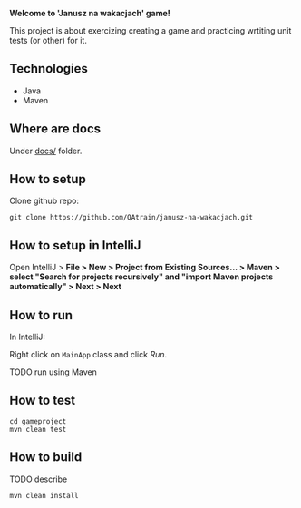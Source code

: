 **Welcome to 'Janusz na wakacjach' game!** 

This project is about exercizing creating a game and practicing wrtiting unit tests (or other) for it. 

## Technologies 

 * Java 
 * Maven  


## Where are docs

Under [docs/](.docs) folder.


## How to setup 

Clone github repo: 

    git clone https://github.com/QAtrain/janusz-na-wakacjach.git


## How to setup in IntelliJ

Open IntelliJ > **File > New > Project from Existing Sources... > Maven > select "Search for projects recursively" and "import Maven projects automatically" > Next > Next** 


## How to run

In IntelliJ: 

Right click on `MainApp` class and click *Run*. 

TODO run using Maven


## How to test 

    cd gameproject
    mvn clean test
    
    
## How to build 

TODO describe

    mvn clean install
